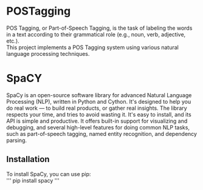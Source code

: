 # POSTagging
POS Tagging, or Part-of-Speech Tagging, is the task of labeling the words in a text according to their grammatical role (e.g., noun, verb, adjective, etc.).<br>
This project implements a POS Tagging system using various natural language processing techniques.

# SpaCY
SpaCy is an open-source software library for advanced Natural Language Processing (NLP), written in Python and Cython. It's designed to help you do real work — to build real products, or gather real insights. The library respects your time, and tries to avoid wasting it. It's easy to install, and its API is simple and productive. It offers built-in support for visualizing and debugging, and several high-level features for doing common NLP tasks, such as part-of-speech tagging, named entity recognition, and dependency parsing.

## Installation
To install SpaCy, you can use pip:<br>
'''
pip install spacy
'''